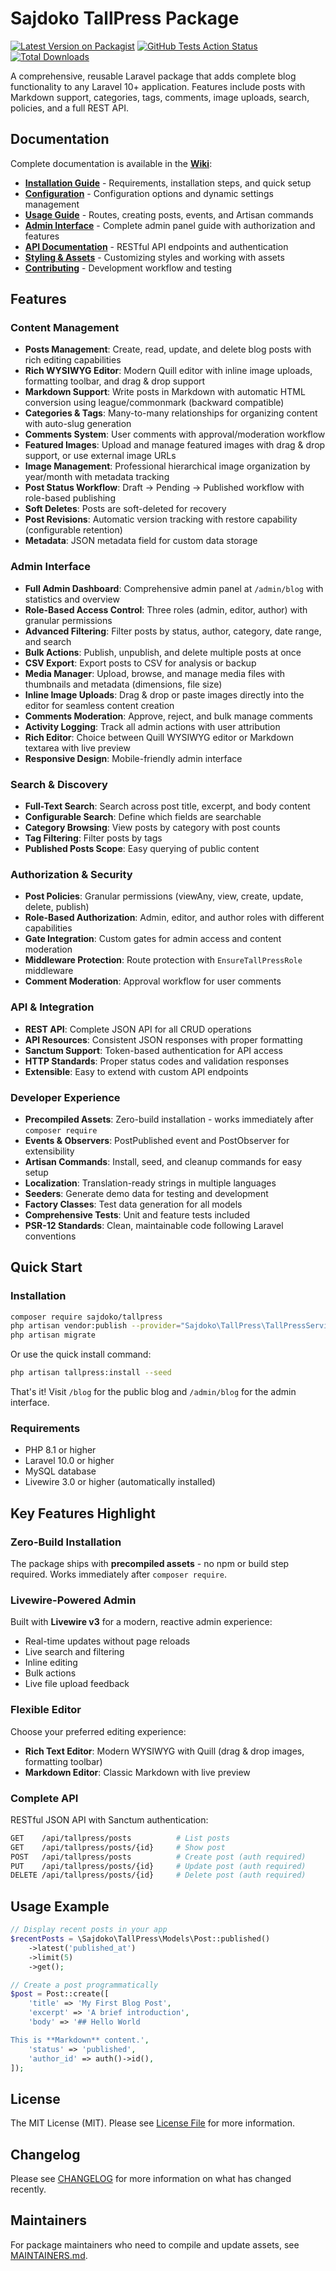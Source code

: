 # Sajdoko TallPress Package

[![Latest Version on Packagist](https://img.shields.io/packagist/v/sajdoko/tallpress.svg?style=flat-square)](https://packagist.org/packages/sajdoko/tallpress)
[![GitHub Tests Action Status](https://img.shields.io/github/actions/workflow/status/sajdoko/tallpress/run-tests.yml?branch=main&label=tests&style=flat-square)](https://github.com/sajdoko/tallpress/actions?query=workflow%3Arun-tests+branch%3Amain)
[![Total Downloads](https://img.shields.io/packagist/dt/sajdoko/tallpress.svg?style=flat-square)](https://packagist.org/packages/sajdoko/tallpress)

A comprehensive, reusable Laravel package that adds complete blog functionality to any Laravel 10+ application. Features include posts with Markdown support, categories, tags, comments, image uploads, search, policies, and a full REST API.

## Documentation

Complete documentation is available in the [**Wiki**](https://github.com/sajdoko/tallpress/wiki):

- **[Installation Guide](https://github.com/sajdoko/tallpress/wiki/Installation)** - Requirements, installation steps, and quick setup
- **[Configuration](https://github.com/sajdoko/tallpress/wiki/Configuration)** - Configuration options and dynamic settings management
- **[Usage Guide](https://github.com/sajdoko/tallpress/wiki/Usage-Guide)** - Routes, creating posts, events, and Artisan commands
- **[Admin Interface](https://github.com/sajdoko/tallpress/wiki/Admin-Interface)** - Complete admin panel guide with authorization and features
- **[API Documentation](https://github.com/sajdoko/tallpress/wiki/API-Documentation)** - RESTful API endpoints and authentication
- **[Styling & Assets](https://github.com/sajdoko/tallpress/wiki/Styling-and-Assets)** - Customizing styles and working with assets
- **[Contributing](https://github.com/sajdoko/tallpress/wiki/Contributing)** - Development workflow and testing

## Features

### Content Management

- **Posts Management**: Create, read, update, and delete blog posts with rich editing capabilities
- **Rich WYSIWYG Editor**: Modern Quill editor with inline image uploads, formatting toolbar, and drag & drop support
- **Markdown Support**: Write posts in Markdown with automatic HTML conversion using league/commonmark (backward compatible)
- **Categories & Tags**: Many-to-many relationships for organizing content with auto-slug generation
- **Comments System**: User comments with approval/moderation workflow
- **Featured Images**: Upload and manage featured images with drag & drop support, or use external image URLs
- **Image Management**: Professional hierarchical image organization by year/month with metadata tracking
- **Post Status Workflow**: Draft → Pending → Published workflow with role-based publishing
- **Soft Deletes**: Posts are soft-deleted for recovery
- **Post Revisions**: Automatic version tracking with restore capability (configurable retention)
- **Metadata**: JSON metadata field for custom data storage

### Admin Interface

- **Full Admin Dashboard**: Comprehensive admin panel at `/admin/blog` with statistics and overview
- **Role-Based Access Control**: Three roles (admin, editor, author) with granular permissions
- **Advanced Filtering**: Filter posts by status, author, category, date range, and search
- **Bulk Actions**: Publish, unpublish, and delete multiple posts at once
- **CSV Export**: Export posts to CSV for analysis or backup
- **Media Manager**: Upload, browse, and manage media files with thumbnails and metadata (dimensions, file size)
- **Inline Image Uploads**: Drag & drop or paste images directly into the editor for seamless content creation
- **Comments Moderation**: Approve, reject, and bulk manage comments
- **Activity Logging**: Track all admin actions with user attribution
- **Rich Editor**: Choice between Quill WYSIWYG editor or Markdown textarea with live preview
- **Responsive Design**: Mobile-friendly admin interface

### Search & Discovery

- **Full-Text Search**: Search across post title, excerpt, and body content
- **Configurable Search**: Define which fields are searchable
- **Category Browsing**: View posts by category with post counts
- **Tag Filtering**: Filter posts by tags
- **Published Posts Scope**: Easy querying of public content

### Authorization & Security

- **Post Policies**: Granular permissions (viewAny, view, create, update, delete, publish)
- **Role-Based Authorization**: Admin, editor, and author roles with different capabilities
- **Gate Integration**: Custom gates for admin access and content moderation
- **Middleware Protection**: Route protection with `EnsureTallPressRole` middleware
- **Comment Moderation**: Approval workflow for user comments

### API & Integration

- **REST API**: Complete JSON API for all CRUD operations
- **API Resources**: Consistent JSON responses with proper formatting
- **Sanctum Support**: Token-based authentication for API access
- **HTTP Standards**: Proper status codes and validation responses
- **Extensible**: Easy to extend with custom API endpoints

### Developer Experience

- **Precompiled Assets**: Zero-build installation - works immediately after `composer require`
- **Events & Observers**: PostPublished event and PostObserver for extensibility
- **Artisan Commands**: Install, seed, and cleanup commands for easy setup
- **Localization**: Translation-ready strings in multiple languages
- **Seeders**: Generate demo data for testing and development
- **Factory Classes**: Test data generation for all models
- **Comprehensive Tests**: Unit and feature tests included
- **PSR-12 Standards**: Clean, maintainable code following Laravel conventions

## Quick Start

### Installation

```bash
composer require sajdoko/tallpress
php artisan vendor:publish --provider="Sajdoko\TallPress\TallPressServiceProvider" --tag=tallpress-config
php artisan migrate
```

Or use the quick install command:

```bash
php artisan tallpress:install --seed
```

That's it! Visit `/blog` for the public blog and `/admin/blog` for the admin interface.

### Requirements

- PHP 8.1 or higher
- Laravel 10.0 or higher
- MySQL database
- Livewire 3.0 or higher (automatically installed)

## Key Features Highlight

### Zero-Build Installation

The package ships with **precompiled assets** - no npm or build step required. Works immediately after `composer require`.

### Livewire-Powered Admin

Built with **Livewire v3** for a modern, reactive admin experience:

- Real-time updates without page reloads
- Live search and filtering
- Inline editing
- Bulk actions
- Live file upload feedback

### Flexible Editor

Choose your preferred editing experience:

- **Rich Text Editor**: Modern WYSIWYG with Quill (drag & drop images, formatting toolbar)
- **Markdown Editor**: Classic Markdown with live preview

### Complete API

RESTful JSON API with Sanctum authentication:

```bash
GET    /api/tallpress/posts          # List posts
GET    /api/tallpress/posts/{id}     # Show post
POST   /api/tallpress/posts          # Create post (auth required)
PUT    /api/tallpress/posts/{id}     # Update post (auth required)
DELETE /api/tallpress/posts/{id}     # Delete post (auth required)
```

## Usage Example

```php
// Display recent posts in your app
$recentPosts = \Sajdoko\TallPress\Models\Post::published()
    ->latest('published_at')
    ->limit(5)
    ->get();

// Create a post programmatically
$post = Post::create([
    'title' => 'My First Blog Post',
    'excerpt' => 'A brief introduction',
    'body' => '## Hello World

This is **Markdown** content.',
    'status' => 'published',
    'author_id' => auth()->id(),
]);
```

## License

The MIT License (MIT). Please see [License File](LICENSE.md) for more information.

## Changelog

Please see [CHANGELOG](CHANGELOG.md) for more information on what has changed recently.

## Maintainers

For package maintainers who need to compile and update assets, see [MAINTAINERS.md](MAINTAINERS.md).
